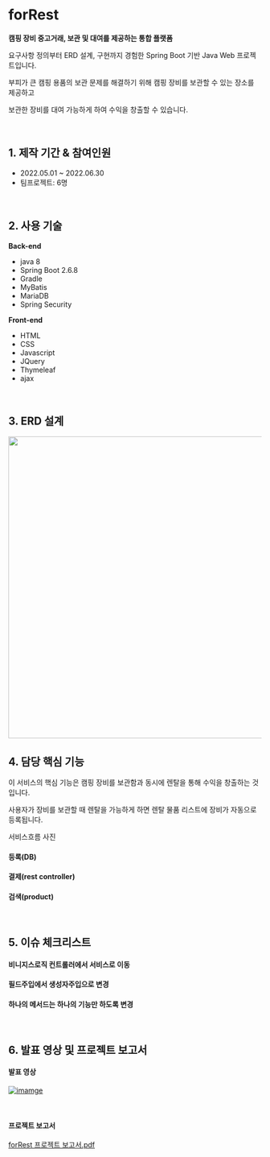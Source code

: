 # forRest

**캠핑 장비 중고거래, 보관 및 대여를 제공하는 통합 플랫폼**

요구사항 정의부터 ERD 설계, 구현까지 경험한 Spring Boot 기반 Java Web 프로젝트입니다.
<br>

부피가 큰 캠핑 용품의 보관 문제를 해결하기 위해 캠핑 장비를 보관할 수 있는 장소를 제공하고

보관한 장비를 대여 가능하게 하여 수익을 창출할 수 있습니다.

<br>

## 1. 제작 기간 & 참여인원

* 2022.05.01 ~ 2022.06.30
* 팀프로젝트: 6명

<br>

## 2. 사용 기술

**Back-end**

* java 8
* Spring Boot 2.6.8
* Gradle
* MyBatis
* MariaDB
* Spring Security

**Front-end**

* HTML
* CSS
* Javascript
* JQuery
* Thymeleaf
* ajax

<br>

## 3. ERD 설계

<img src="https://user-images.githubusercontent.com/83762364/189522608-b4397e0b-9c58-4e04-9949-2692a4df8439.png" width="900" height="600"/>


<br>

## 4. 담당 핵심 기능

이 서비스의 핵심 기능은 캠핑 장비를 보관함과 동시에 렌탈을 통해 수익을 창출하는 것입니다.

사용자가 장비를 보관할 때 렌탈을 가능하게 하면 렌탈 물품 리스트에 장비가 자동으로 등록됩니다.

서비스흐름 사진


#### 등록(DB)
#### 결제(rest controller)
#### 검색(product)

<br>

## 5. 이슈 체크리스트

#### 비니지스로직 컨트롤러에서 서비스로 이동
#### 필드주입에서 생성자주입으로 변경
#### 하나의 메서드는 하나의 기능만 하도록 변경

<br>

## 6. 발표 영상 및 프로젝트 보고서

#### 발표 영상

[![imamge](https://user-images.githubusercontent.com/83762364/188839247-4079e5b1-3979-47b8-ae37-753f1cd64937.png)](https://youtu.be/24TOhOPyFDk?t=204) 

<br>

#### 프로젝트 보고서

[forRest 프로젝트 보고서.pdf](https://drive.google.com/file/d/1lcodOBAqL4omjVfrSmB6bWeIqKXgnOyb/view?usp=sharing)






